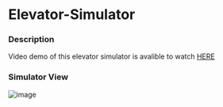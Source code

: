 # Elevator-Simulator

### Description

Video demo of this elevator simulator is avalible to watch [HERE](https://www.youtube.com/watch?v=kbqeA26Ul-Q)

### Simulator View 
![image](https://github.com/Karanpatel-15/Elevator-Simulator/assets/84426799/f91ef46c-0d7a-479a-81c4-f3b805d756bd)
